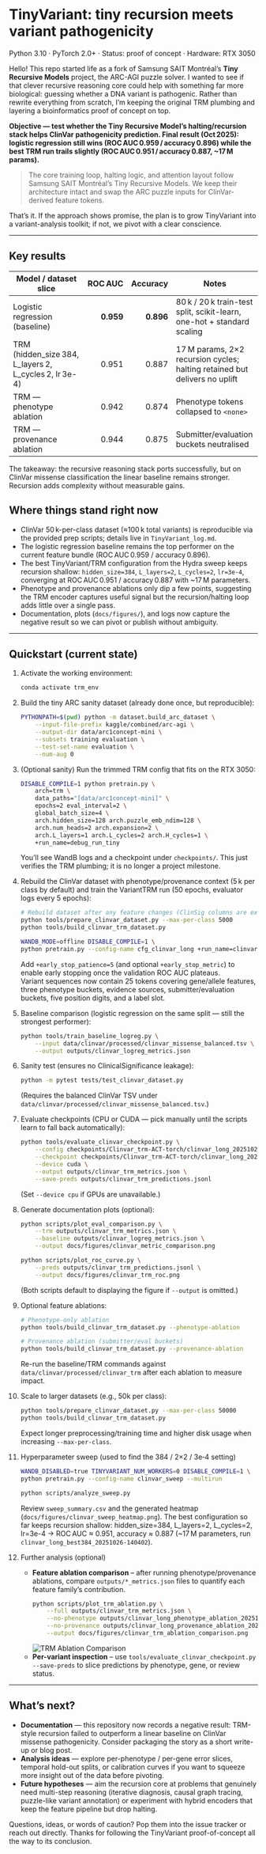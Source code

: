 # TinyVariant: tiny recursion meets variant pathogenicity

Python 3.10 · PyTorch 2.0+ · Status: proof of concept · Hardware: RTX 3050

Hello! This repo started life as a fork of Samsung SAIT Montréal’s
**Tiny Recursive Models** project, the ARC-AGI puzzle solver. I wanted to see
if that clever recursive reasoning core could help with something far more
biological: guessing whether a DNA variant is pathogenic. Rather than rewrite
everything from scratch, I’m keeping the original TRM plumbing and layering a
bioinformatics proof of concept on top.

**Objective — test whether the Tiny Recursive Model’s halting/recursion stack helps ClinVar pathogenicity prediction. Final result (Oct 2025): logistic regression still wins (ROC AUC 0.959 / accuracy 0.896) while the best TRM run trails slightly (ROC AUC 0.951 / accuracy 0.887, ~17 M params).**

> The core training loop, halting logic, and attention layout follow Samsung
> SAIT Montréal’s Tiny Recursive Models. We keep their architecture intact
> and swap the ARC puzzle inputs for ClinVar-derived feature tokens.

That’s it. If the approach shows promise, the plan is to grow TinyVariant into
a variant-analysis toolkit; if not, we pivot with a clear conscience.

---

## Key results

| Model / dataset slice | ROC AUC | Accuracy | Notes |
|-----------------------|--------:|---------:|-------|
| Logistic regression (baseline) | **0.959** | **0.896** | 80 k / 20 k train-test split, scikit-learn, one-hot + standard scaling |
| TRM (hidden_size 384, L_layers 2, L_cycles 2, lr 3e-4) | 0.951 | 0.887 | 17 M params, 2×2 recursion cycles; halting retained but delivers no uplift |
| TRM — phenotype ablation | 0.942 | 0.874 | Phenotype tokens collapsed to `<none>` |
| TRM — provenance ablation | 0.944 | 0.875 | Submitter/evaluation buckets neutralised |

The takeaway: the recursive reasoning stack ports successfully, but on ClinVar missense classification the linear baseline remains stronger. Recursion adds complexity without measurable gains.

## Where things stand right now

- ClinVar 50 k-per-class dataset (≈100 k total variants) is reproducible via the provided prep scripts; details live in `TinyVariant_log.md`.
- The logistic regression baseline remains the top performer on the current feature bundle (ROC AUC 0.959 / accuracy 0.896).
- The best TinyVariant/TRM configuration from the Hydra sweep keeps recursion shallow: `hidden_size=384`, `L_layers=2`, `L_cycles=2`, `lr=3e-4`, converging at ROC AUC 0.951 / accuracy 0.887 with ~17 M parameters.
- Phenotype and provenance ablations only dip a few points, suggesting the TRM encoder captures useful signal but the recursion/halting loop adds little over a single pass.
- Documentation, plots (`docs/figures/`), and logs now capture the negative result so we can pivot or publish without ambiguity.

---

## Quickstart (current state)

1. Activate the working environment:
   ```bash
   conda activate trm_env
   ```
2. Build the tiny ARC sanity dataset (already done once, but reproducible):
   ```bash
   PYTHONPATH=$(pwd) python -m dataset.build_arc_dataset \
       --input-file-prefix kaggle/combined/arc-agi \
       --output-dir data/arc1concept-mini \
       --subsets training evaluation \
       --test-set-name evaluation \
       --num-aug 0
   ```
3. (Optional sanity) Run the trimmed TRM config that fits on the RTX 3050:
   ```bash
   DISABLE_COMPILE=1 python pretrain.py \
       arch=trm \
       data_paths="[data/arc1concept-mini]" \
       epochs=2 eval_interval=2 \
       global_batch_size=4 \
       arch.hidden_size=128 arch.puzzle_emb_ndim=128 \
       arch.num_heads=2 arch.expansion=2 \
       arch.L_layers=1 arch.L_cycles=2 arch.H_cycles=1 \
       +run_name=debug_run_tiny
   ```
   You’ll see WandB logs and a checkpoint under `checkpoints/`. This just verifies the TRM plumbing; it is no longer a project milestone.

4. Rebuild the ClinVar dataset with phenotype/provenance context (5 k per class by default) and train the VariantTRM run (50 epochs, evaluator logs every 5 epochs):
   ```bash
   # Rebuild dataset after any feature changes (ClinSig columns are excluded by default)
   python tools/prepare_clinvar_dataset.py --max-per-class 5000
   python tools/build_clinvar_trm_dataset.py

   WANDB_MODE=offline DISABLE_COMPILE=1 \
   python pretrain.py --config-name cfg_clinvar_long +run_name=clinvar_long
   ```
   Add `+early_stop_patience=5` (and optional `+early_stop_metric`) to enable early stopping once the validation ROC AUC plateaus.  
   Variant sequences now contain 25 tokens covering gene/allele features, three phenotype buckets, evidence sources, submitter/evaluation buckets, five position digits, and a label slot.

5. Baseline comparison (logistic regression on the same split — still the strongest performer):
   ```bash
   python tools/train_baseline_logreg.py \
       --input data/clinvar/processed/clinvar_missense_balanced.tsv \
       --output outputs/clinvar_logreg_metrics.json
   ```

6. Sanity test (ensures no ClinicalSignificance leakage):
   ```bash
   python -m pytest tests/test_clinvar_dataset.py
   ```
   (Requires the balanced ClinVar TSV under `data/clinvar/processed/clinvar_missense_balanced.tsv`.)

7. Evaluate checkpoints (CPU or CUDA — pick manually until the scripts learn to fall back automatically):
   ```bash
   python tools/evaluate_clinvar_checkpoint.py \
       --config checkpoints/Clinvar_trm-ACT-torch/clinvar_long_20251024-175518/all_config.yaml \
       --checkpoint checkpoints/Clinvar_trm-ACT-torch/clinvar_long_20251024-175518/step_1248 \
       --device cuda \
       --output outputs/clinvar_trm_metrics.json \
       --save-preds outputs/clinvar_trm_predictions.jsonl
   ```
   (Set `--device cpu` if GPUs are unavailable.)

8. Generate documentation plots (optional):
   ```bash
   python scripts/plot_eval_comparison.py \
       --trm outputs/clinvar_trm_metrics.json \
       --baseline outputs/clinvar_logreg_metrics.json \
       --output docs/figures/clinvar_metric_comparison.png

   python scripts/plot_roc_curve.py \
       --preds outputs/clinvar_trm_predictions.jsonl \
       --output docs/figures/clinvar_trm_roc.png
   ```
   (Both scripts default to displaying the figure if `--output` is omitted.)

9. Optional feature ablations:
   ```bash
   # Phenotype-only ablation
   python tools/build_clinvar_trm_dataset.py --phenotype-ablation

   # Provenance ablation (submitter/eval buckets)
   python tools/build_clinvar_trm_dataset.py --provenance-ablation
   ```
   Re-run the baseline/TRM commands against `data/clinvar/processed/clinvar_trm` after each ablation to measure impact.

10. Scale to larger datasets (e.g., 50k per class):
    ```bash
    python tools/prepare_clinvar_dataset.py --max-per-class 50000
    python tools/build_clinvar_trm_dataset.py
    ```
    Expect longer preprocessing/training time and higher disk usage when increasing `--max-per-class`.

11. Hyperparameter sweep (used to find the 384 / 2×2 / 3e‑4 setting)
    ```bash
    WANDB_DISABLED=true TINYVARIANT_NUM_WORKERS=0 DISABLE_COMPILE=1 \
    python pretrain.py --config-name clinvar_sweep --multirun

    python scripts/analyze_sweep.py
    ```
    Review `sweep_summary.csv` and the generated heatmap (`docs/figures/clinvar_sweep_heatmap.png`). The best configuration so far keeps recursion shallow: hidden_size=384, L_layers=2, L_cycles=2, lr=3e-4 → ROC AUC ≈ 0.951, accuracy ≈ 0.887 (~17 M parameters, run `clinvar_long_best384_20251026-140402`).

12. Further analysis (optional)
    - **Feature ablation comparison** – after running phenotype/provenance ablations, compare `outputs/*_metrics.json` files to quantify each feature family’s contribution.
      ```bash
      python scripts/plot_trm_ablation.py \
          --full outputs/clinvar_trm_metrics.json \
          --no-phenotype outputs/clinvar_long_phenotype_ablation_20251024-215110_metrics.json \
          --no-provenance outputs/clinvar_long_provenance_ablation_20251025-074717_metrics.json \
          --output docs/figures/clinvar_trm_ablation_comparison.png
      ```
      ![TRM Ablation Comparison](docs/figures/clinvar_trm_ablation_comparison.png)
    - **Per-variant inspection** – use `tools/evaluate_clinvar_checkpoint.py --save-preds` to slice predictions by phenotype, gene, or review status.

---

## What’s next?

- **Documentation** — this repository now records a negative result: TRM-style recursion failed to outperform a linear baseline on ClinVar missense pathogenicity. Consider packaging the story as a short write-up or blog post.
- **Analysis ideas** — explore per-phenotype / per-gene error slices, temporal hold-out splits, or calibration curves if you want to squeeze more insight out of the data before pivoting.
- **Future hypotheses** — aim the recursion core at problems that genuinely need multi-step reasoning (iterative diagnosis, causal graph tracing, puzzle-like variant annotation) or experiment with hybrid encoders that keep the feature pipeline but drop halting.

Questions, ideas, or words of caution? Pop them into the issue tracker or reach out directly. Thanks for following the TinyVariant proof-of-concept all the way to its conclusion.
